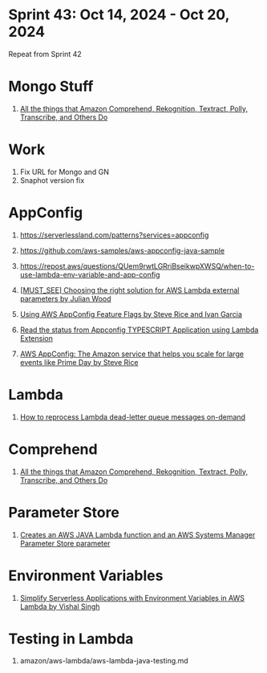 <h1>Sprint 43: Oct 14, 2024 - Oct 20, 2024</h1>

Repeat from Sprint 42

# Mongo Stuff

1. [All the things that Amazon Comprehend, Rekognition, Textract, Polly, Transcribe, and Others Do](https://community.aws/content/2drYnXZi872TUMUSfw4Icfy0CcV/all-the-things-that-comprehend-rekognition-textract-polly-transcribe-and-others-do?lang=en)

# Work

1. Fix URL for Mongo and GN
2. Snaphot version fix

# AppConfig

1. https://serverlessland.com/patterns?services=appconfig
2. https://github.com/aws-samples/aws-appconfig-java-sample
3. https://repost.aws/questions/QUem9rwtLGRriBseikwpXWSQ/when-to-use-lambda-env-variable-and-app-config
4. [[MUST_SEE] Choosing the right solution for AWS Lambda external parameters by Julian Wood](https://aws.amazon.com/blogs/compute/choosing-the-right-solution-for-aws-lambda-external-parameters/)
5. [Using AWS AppConfig Feature Flags by Steve Rice and Ivan Garcia](https://aws.amazon.com/blogs/mt/using-aws-appconfig-feature-flags/)
7. [Read the status from Appconfig TYPESCRIPT Application using Lambda Extension](https://serverlessland.com/patterns/appconfig-feature-flag-sam)

8. [AWS AppConfig: The Amazon service that helps you scale for large events like Prime Day by Steve Rice ](https://aws.amazon.com/blogs/mt/aws-appconfig-scale-for-large-events-prime-day/)

# Lambda

1. [How to reprocess Lambda dead-letter queue messages on-demand](https://theburningmonk.com/2024/01/how-would-you-reprocess-lambda-dead-letter-queue-messages-on-demand)

# Comprehend

1. [All the things that Amazon Comprehend, Rekognition, Textract, Polly, Transcribe, and Others Do](https://community.aws/content/2drYnXZi872TUMUSfw4Icfy0CcV/all-the-things-that-comprehend-rekognition-textract-polly-transcribe-and-others-do?lang=en)

# Parameter Store

1. [Creates an AWS JAVA Lambda function and an AWS Systems Manager Parameter Store parameter](https://serverlessland.com/patterns/lambda-ssm-sam-java)

# Environment Variables

1. [Simplify Serverless Applications with Environment Variables in AWS Lambda by Vishal Singh ](https://aws.amazon.com/blogs/compute/simplify-serverless-applications-with-environment-variables-in-aws-lambda/)


# Testing in Lambda

1. amazon/aws-lambda/aws-lambda-java-testing.md
